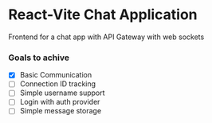 # React-Vite Chat Application
Frontend for a chat app with API Gateway with web sockets

### Goals to achive

- [x] Basic Communication
- [ ] Connection ID tracking
- [ ] Simple username support
- [ ] Login with auth provider
- [ ] Simple message storage
